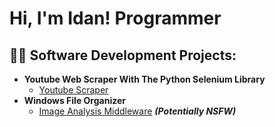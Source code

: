 <h1>Hi, I'm Idan! Programmer</h1>

<h2>👨‍💻 Software Development Projects:</h2>

- <b>Youtube Web Scraper With The Python Selenium Library</b>
  - [Youtube Scraper](https://github.com/joshmadakor1/Algorithms-Practice)
- <b>Windows File Organizer</b>
  - [Image Analysis Middleware](https://github.com/joshmadakor1/4chan-Image-Analysis-Middleware-C964) <b><i>(Potentially NSFW)</b></i>


<!--
**joshmadakor1/joshmadakor1** is a ✨ _special_ ✨ repository because its `README.md` (this file) appears on your GitHub profile.

Here are some ideas to get you started:

- 🔭 I’m currently working on ...
- 🌱 I’m currently learning ...
- 👯 I’m looking to collaborate on ...
- 🤔 I’m looking for help with ...
- 💬 Ask me about ...
- 📫 How to reach me: ...
- 😄 Pronouns: ...
- ⚡ Fun fact: ...
-->
